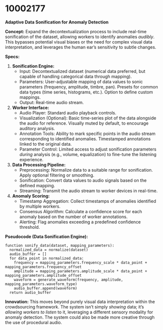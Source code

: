 # 10002177

**Adaptive Data Sonification for Anomaly Detection**

**Concept:** Expand the decontextualization process to include real-time sonification of the dataset, allowing workers to identify anomalies *audibly*. This bypasses potential visual biases or the need for complex visual data interpretation, and leverages the human ear’s sensitivity to subtle changes.

**Specs:**

1.  **Sonification Engine:**
    *   Input: Decontextualized dataset (numerical data preferred, but capable of handling categorical data through mapping).
    *   Parameters: User-adjustable mapping of data values to sonic parameters (frequency, amplitude, timbre, pan).  Presets for common data types (time series, histograms, etc.).  Option to define custom mappings.
    *   Output: Real-time audio stream.
2.  **Worker Interface:**
    *   Audio Player: Standard audio playback controls.
    *   Visualization (Optional): Basic time-series plot of the data alongside the audio for reference.  Visually muted by default, to encourage auditory analysis.
    *   Annotation Tools: Ability to mark specific points in the audio stream corresponding to identified anomalies.  Timestamped annotations linked to the original data.
    *   Parameter Control: Limited access to adjust sonification parameters *during* analysis (e.g., volume, equalization) to fine-tune the listening experience.
3.  **Data Processing Pipeline:**
    *   Preprocessing: Normalize data to a suitable range for sonification. Apply optional filtering or smoothing.
    *   Sonification: Convert data values to audio signals based on the defined mapping.
    *   Streaming: Transmit the audio stream to worker devices in real-time.
4.  **Anomaly Scoring:**
    *   Timestamp Aggregation: Collect timestamps of anomalies identified by multiple workers.
    *   Consensus Algorithm:  Calculate a confidence score for each anomaly based on the number of worker annotations.
    *   Alerting: Flag anomalies exceeding a predefined confidence threshold.

**Pseudocode (Data Sonification Engine):**

```
function sonify_data(dataset, mapping_parameters):
  normalized_data = normalize(dataset)
  audio_buffer = []
  for data_point in normalized_data:
    frequency = mapping_parameters.frequency_scale * data_point + mapping_parameters.frequency_offset
    amplitude = mapping_parameters.amplitude_scale * data_point + mapping_parameters.amplitude_offset
    waveform = generate_waveform(frequency, amplitude, mapping_parameters.waveform_type)
    audio_buffer.append(waveform)
  return audio_buffer
```

**Innovation:** This moves beyond purely visual data interpretation within the crowdsourcing framework. The system isn’t simply *showing* data; it’s *allowing workers to listen* to it, leveraging a different sensory modality for anomaly detection. The system could also be made more creative through the use of procedural audio.